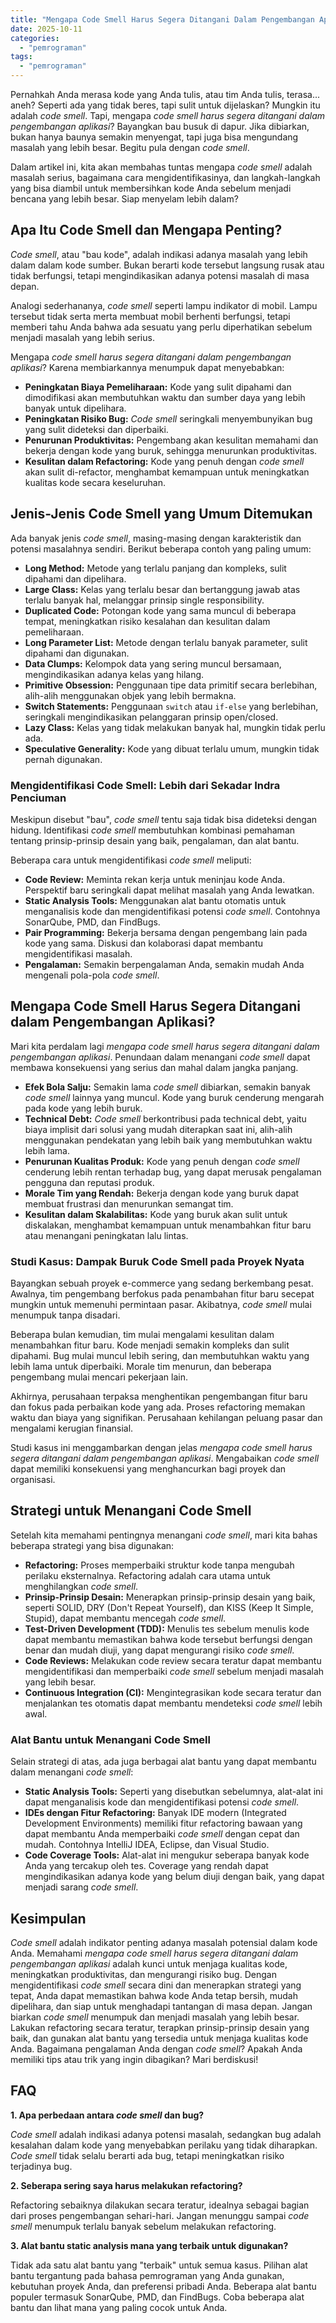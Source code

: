 ```yaml
---
title: "Mengapa Code Smell Harus Segera Ditangani Dalam Pengembangan Aplikasi?"
date: 2025-10-11
categories: 
  - "pemrograman"
tags: 
  - "pemrograman"
---
```


Pernahkah Anda merasa kode yang Anda tulis, atau tim Anda tulis, terasa... aneh? Seperti ada yang tidak beres, tapi sulit untuk dijelaskan? Mungkin itu adalah _code smell_. Tapi, mengapa _code smell harus segera ditangani dalam pengembangan aplikasi_? Bayangkan bau busuk di dapur. Jika dibiarkan, bukan hanya baunya semakin menyengat, tapi juga bisa mengundang masalah yang lebih besar. Begitu pula dengan _code smell_.

Dalam artikel ini, kita akan membahas tuntas mengapa _code smell_ adalah masalah serius, bagaimana cara mengidentifikasinya, dan langkah-langkah yang bisa diambil untuk membersihkan kode Anda sebelum menjadi bencana yang lebih besar. Siap menyelam lebih dalam?

## Apa Itu Code Smell dan Mengapa Penting?

_Code smell_, atau "bau kode", adalah indikasi adanya masalah yang lebih dalam dalam kode sumber. Bukan berarti kode tersebut langsung rusak atau tidak berfungsi, tetapi mengindikasikan adanya potensi masalah di masa depan.

Analogi sederhananya, _code smell_ seperti lampu indikator di mobil. Lampu tersebut tidak serta merta membuat mobil berhenti berfungsi, tetapi memberi tahu Anda bahwa ada sesuatu yang perlu diperhatikan sebelum menjadi masalah yang lebih serius.

Mengapa _code smell harus segera ditangani dalam pengembangan aplikasi_? Karena membiarkannya menumpuk dapat menyebabkan:

- **Peningkatan Biaya Pemeliharaan:** Kode yang sulit dipahami dan dimodifikasi akan membutuhkan waktu dan sumber daya yang lebih banyak untuk dipelihara.
- **Peningkatan Risiko Bug:** _Code smell_ seringkali menyembunyikan bug yang sulit dideteksi dan diperbaiki.
- **Penurunan Produktivitas:** Pengembang akan kesulitan memahami dan bekerja dengan kode yang buruk, sehingga menurunkan produktivitas.
- **Kesulitan dalam Refactoring:** Kode yang penuh dengan _code smell_ akan sulit di-refactor, menghambat kemampuan untuk meningkatkan kualitas kode secara keseluruhan.

## Jenis-Jenis Code Smell yang Umum Ditemukan

Ada banyak jenis _code smell_, masing-masing dengan karakteristik dan potensi masalahnya sendiri. Berikut beberapa contoh yang paling umum:

- **Long Method:** Metode yang terlalu panjang dan kompleks, sulit dipahami dan dipelihara.
- **Large Class:** Kelas yang terlalu besar dan bertanggung jawab atas terlalu banyak hal, melanggar prinsip single responsibility.
- **Duplicated Code:** Potongan kode yang sama muncul di beberapa tempat, meningkatkan risiko kesalahan dan kesulitan dalam pemeliharaan.
- **Long Parameter List:** Metode dengan terlalu banyak parameter, sulit dipahami dan digunakan.
- **Data Clumps:** Kelompok data yang sering muncul bersamaan, mengindikasikan adanya kelas yang hilang.
- **Primitive Obsession:** Penggunaan tipe data primitif secara berlebihan, alih-alih menggunakan objek yang lebih bermakna.
- **Switch Statements:** Penggunaan `switch` atau `if-else` yang berlebihan, seringkali mengindikasikan pelanggaran prinsip open/closed.
- **Lazy Class:** Kelas yang tidak melakukan banyak hal, mungkin tidak perlu ada.
- **Speculative Generality:** Kode yang dibuat terlalu umum, mungkin tidak pernah digunakan.

### Mengidentifikasi Code Smell: Lebih dari Sekadar Indra Penciuman

Meskipun disebut "bau", _code smell_ tentu saja tidak bisa dideteksi dengan hidung. Identifikasi _code smell_ membutuhkan kombinasi pemahaman tentang prinsip-prinsip desain yang baik, pengalaman, dan alat bantu.

Beberapa cara untuk mengidentifikasi _code smell_ meliputi:

- **Code Review:** Meminta rekan kerja untuk meninjau kode Anda. Perspektif baru seringkali dapat melihat masalah yang Anda lewatkan.
- **Static Analysis Tools:** Menggunakan alat bantu otomatis untuk menganalisis kode dan mengidentifikasi potensi _code smell_. Contohnya SonarQube, PMD, dan FindBugs.
- **Pair Programming:** Bekerja bersama dengan pengembang lain pada kode yang sama. Diskusi dan kolaborasi dapat membantu mengidentifikasi masalah.
- **Pengalaman:** Semakin berpengalaman Anda, semakin mudah Anda mengenali pola-pola _code smell_.

## Mengapa Code Smell Harus Segera Ditangani dalam Pengembangan Aplikasi?

Mari kita perdalam lagi _mengapa code smell harus segera ditangani dalam pengembangan aplikasi_. Penundaan dalam menangani _code smell_ dapat membawa konsekuensi yang serius dan mahal dalam jangka panjang.

- **Efek Bola Salju:** Semakin lama _code smell_ dibiarkan, semakin banyak _code smell_ lainnya yang muncul. Kode yang buruk cenderung mengarah pada kode yang lebih buruk.
- **Technical Debt:** _Code smell_ berkontribusi pada technical debt, yaitu biaya implisit dari solusi yang mudah diterapkan saat ini, alih-alih menggunakan pendekatan yang lebih baik yang membutuhkan waktu lebih lama.
- **Penurunan Kualitas Produk:** Kode yang penuh dengan _code smell_ cenderung lebih rentan terhadap bug, yang dapat merusak pengalaman pengguna dan reputasi produk.
- **Morale Tim yang Rendah:** Bekerja dengan kode yang buruk dapat membuat frustrasi dan menurunkan semangat tim.
- **Kesulitan dalam Skalabilitas:** Kode yang buruk akan sulit untuk diskalakan, menghambat kemampuan untuk menambahkan fitur baru atau menangani peningkatan lalu lintas.

### Studi Kasus: Dampak Buruk Code Smell pada Proyek Nyata

Bayangkan sebuah proyek e-commerce yang sedang berkembang pesat. Awalnya, tim pengembang berfokus pada penambahan fitur baru secepat mungkin untuk memenuhi permintaan pasar. Akibatnya, _code smell_ mulai menumpuk tanpa disadari.

Beberapa bulan kemudian, tim mulai mengalami kesulitan dalam menambahkan fitur baru. Kode menjadi semakin kompleks dan sulit dipahami. Bug mulai muncul lebih sering, dan membutuhkan waktu yang lebih lama untuk diperbaiki. Morale tim menurun, dan beberapa pengembang mulai mencari pekerjaan lain.

Akhirnya, perusahaan terpaksa menghentikan pengembangan fitur baru dan fokus pada perbaikan kode yang ada. Proses refactoring memakan waktu dan biaya yang signifikan. Perusahaan kehilangan peluang pasar dan mengalami kerugian finansial.

Studi kasus ini menggambarkan dengan jelas _mengapa code smell harus segera ditangani dalam pengembangan aplikasi_. Mengabaikan _code smell_ dapat memiliki konsekuensi yang menghancurkan bagi proyek dan organisasi.

## Strategi untuk Menangani Code Smell

Setelah kita memahami pentingnya menangani _code smell_, mari kita bahas beberapa strategi yang bisa digunakan:

- **Refactoring:** Proses memperbaiki struktur kode tanpa mengubah perilaku eksternalnya. Refactoring adalah cara utama untuk menghilangkan _code smell_.
- **Prinsip-Prinsip Desain:** Menerapkan prinsip-prinsip desain yang baik, seperti SOLID, DRY (Don't Repeat Yourself), dan KISS (Keep It Simple, Stupid), dapat membantu mencegah _code smell_.
- **Test-Driven Development (TDD):** Menulis tes sebelum menulis kode dapat membantu memastikan bahwa kode tersebut berfungsi dengan benar dan mudah diuji, yang dapat mengurangi risiko _code smell_.
- **Code Reviews:** Melakukan code review secara teratur dapat membantu mengidentifikasi dan memperbaiki _code smell_ sebelum menjadi masalah yang lebih besar.
- **Continuous Integration (CI):** Mengintegrasikan kode secara teratur dan menjalankan tes otomatis dapat membantu mendeteksi _code smell_ lebih awal.

### Alat Bantu untuk Menangani Code Smell

Selain strategi di atas, ada juga berbagai alat bantu yang dapat membantu dalam menangani _code smell_:

- **Static Analysis Tools:** Seperti yang disebutkan sebelumnya, alat-alat ini dapat menganalisis kode dan mengidentifikasi potensi _code smell_.
- **IDEs dengan Fitur Refactoring:** Banyak IDE modern (Integrated Development Environments) memiliki fitur refactoring bawaan yang dapat membantu Anda memperbaiki _code smell_ dengan cepat dan mudah. Contohnya IntelliJ IDEA, Eclipse, dan Visual Studio.
- **Code Coverage Tools:** Alat-alat ini mengukur seberapa banyak kode Anda yang tercakup oleh tes. Coverage yang rendah dapat mengindikasikan adanya kode yang belum diuji dengan baik, yang dapat menjadi sarang _code smell_.

## Kesimpulan

_Code smell_ adalah indikator penting adanya masalah potensial dalam kode Anda. Memahami _mengapa code smell harus segera ditangani dalam pengembangan aplikasi_ adalah kunci untuk menjaga kualitas kode, meningkatkan produktivitas, dan mengurangi risiko bug. Dengan mengidentifikasi _code smell_ secara dini dan menerapkan strategi yang tepat, Anda dapat memastikan bahwa kode Anda tetap bersih, mudah dipelihara, dan siap untuk menghadapi tantangan di masa depan. Jangan biarkan _code smell_ menumpuk dan menjadi masalah yang lebih besar. Lakukan refactoring secara teratur, terapkan prinsip-prinsip desain yang baik, dan gunakan alat bantu yang tersedia untuk menjaga kualitas kode Anda. Bagaimana pengalaman Anda dengan _code smell_? Apakah Anda memiliki tips atau trik yang ingin dibagikan? Mari berdiskusi!

## FAQ

**1\. Apa perbedaan antara _code smell_ dan bug?**

_Code smell_ adalah indikasi adanya potensi masalah, sedangkan bug adalah kesalahan dalam kode yang menyebabkan perilaku yang tidak diharapkan. _Code smell_ tidak selalu berarti ada bug, tetapi meningkatkan risiko terjadinya bug.

**2\. Seberapa sering saya harus melakukan refactoring?**

Refactoring sebaiknya dilakukan secara teratur, idealnya sebagai bagian dari proses pengembangan sehari-hari. Jangan menunggu sampai _code smell_ menumpuk terlalu banyak sebelum melakukan refactoring.

**3\. Alat bantu static analysis mana yang terbaik untuk digunakan?**

Tidak ada satu alat bantu yang "terbaik" untuk semua kasus. Pilihan alat bantu tergantung pada bahasa pemrograman yang Anda gunakan, kebutuhan proyek Anda, dan preferensi pribadi Anda. Beberapa alat bantu populer termasuk SonarQube, PMD, dan FindBugs. Coba beberapa alat bantu dan lihat mana yang paling cocok untuk Anda.
